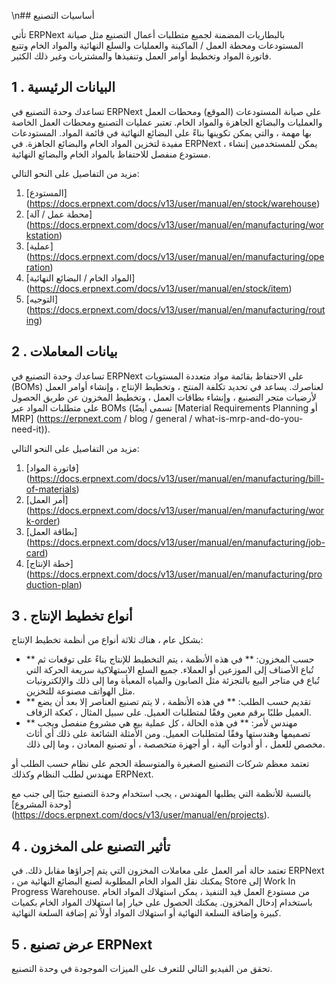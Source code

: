 \n## أساسيات التصنيع

تأتي ERPNext بالبطاريات المضمنة لجميع متطلبات أعمال التصنيع مثل صيانة المستودعات ومحطة العمل / الماكينة والعمليات والسلع النهائية والمواد الخام وتتبع فاتورة المواد وتخطيط أوامر العمل وتنفيذها والمشتريات وغير ذلك الكثير.

## 1 \. البيانات الرئيسية

تساعدك وحدة التصنيع في ERPNext على صيانة المستودعات (الموقع) ومحطات العمل والعمليات والبضائع الجاهزة والمواد الخام. تعتبر عمليات التصنيع ومحطات العمل الخاصة بها مهمة ، والتي يمكن تكوينها بناءً على البضائع النهائية في قائمة المواد. المستودعات مفيدة لتخزين المواد الخام والبضائع الجاهزة. في ERPNext ، يمكن للمستخدمين إنشاء مستودع منفصل للاحتفاظ بالمواد الخام والبضائع النهائية.

مزيد من التفاصيل على النحو التالي:

1. [المستودع] (https://docs.erpnext.com/docs/v13/user/manual/en/stock/warehouse)
2. [محطة عمل / آلة] (https://docs.erpnext.com/docs/v13/user/manual/en/manufacturing/workstation)
3. [عملية] (https://docs.erpnext.com/docs/v13/user/manual/en/manufacturing/operation)
4. [المواد الخام / البضائع النهائية] (https://docs.erpnext.com/docs/v13/user/manual/en/stock/item)
5. [التوجيه] (https://docs.erpnext.com/docs/v13/user/manual/en/manufacturing/routing)

## 2 \. بيانات المعاملات

تساعدك وحدة التصنيع في ERPNext على الاحتفاظ بقائمة مواد متعددة المستويات (BOMs) لعناصرك. يساعد في تحديد تكلفة المنتج ، وتخطيط الإنتاج ، وإنشاء أوامر العمل لأرضيات متجر التصنيع ، وإنشاء بطاقات العمل ، وتخطيط المخزون عن طريق الحصول على متطلبات المواد عبر BOMs (تسمى أيضًا [Material Requirements Planning أو MRP] (https://erpnext.com / blog / general / what-is-mrp-and-do-you-need-it)).

مزيد من التفاصيل على النحو التالي:

1. [فاتورة المواد] (https://docs.erpnext.com/docs/v13/user/manual/en/manufacturing/bill-of-materials)
2. [أمر العمل] (https://docs.erpnext.com/docs/v13/user/manual/en/manufacturing/work-order)
3. [بطاقة العمل] (https://docs.erpnext.com/docs/v13/user/manual/en/manufacturing/job-card)
4. [خطة الإنتاج] (https://docs.erpnext.com/docs/v13/user/manual/en/manufacturing/production-plan)

## 3 \. أنواع تخطيط الإنتاج

بشكل عام ، هناك ثلاثة أنواع من أنظمة تخطيط الإنتاج:

* ** حسب المخزون: ** في هذه الأنظمة ، يتم التخطيط للإنتاج بناءً على توقعات ثم تُباع الأصناف إلى الموزعين أو العملاء. جميع السلع الاستهلاكية سريعة الحركة التي تُباع في متاجر البيع بالتجزئة مثل الصابون والمياه المعبأة وما إلى ذلك والإلكترونيات مثل الهواتف مصنوعة للتخزين.
* ** تقديم حسب الطلب: ** في هذه الأنظمة ، لا يتم تصنيع العناصر إلا بعد أن يضع العميل طلبًا برقم معين وفقًا لمتطلبات العميل. على سبيل المثال ، كعكة الزفاف.
* ** مهندس لأمر: ** في هذه الحالة ، كل عملية بيع هي مشروع منفصل ويجب تصميمها وهندستها وفقًا لمتطلبات العميل. ومن الأمثلة الشائعة على ذلك أي أثاث مخصص للعمل ، أو أدوات آلية ، أو أجهزة متخصصة ، أو تصنيع المعادن ، وما إلى ذلك.

تعتمد معظم شركات التصنيع الصغيرة والمتوسطة الحجم على نظام حسب الطلب أو مهندس لطلب النظام وكذلك ERPNext.

بالنسبة للأنظمة التي يطلبها المهندس ، يجب استخدام وحدة التصنيع جنبًا إلى جنب مع [وحدة المشروع] (https://docs.erpnext.com/docs/v13/user/manual/en/projects).

## 4 \. تأثير التصنيع على المخزون

تعتمد حالة أمر العمل على معاملات المخزون التي يتم إجراؤها مقابل ذلك. في ERPNext ، يمكنك نقل المواد الخام المطلوبة لصنع البضائع النهائية من Store إلى Work In Progress Warehouse. من مستودع العمل قيد التنفيذ ، يمكن استهلاك المواد الخام باستخدام إدخال المخزون. يمكنك الحصول على خيار إما استهلاك المواد الخام بكميات كبيرة وإضافة السلعة النهائية أو استهلاك المواد أولاً ثم إضافة السلعة النهائية.

## 5 \. عرض تصنيع ERPNext

تحقق من الفيديو التالي للتعرف على الميزات الموجودة في وحدة التصنيع.